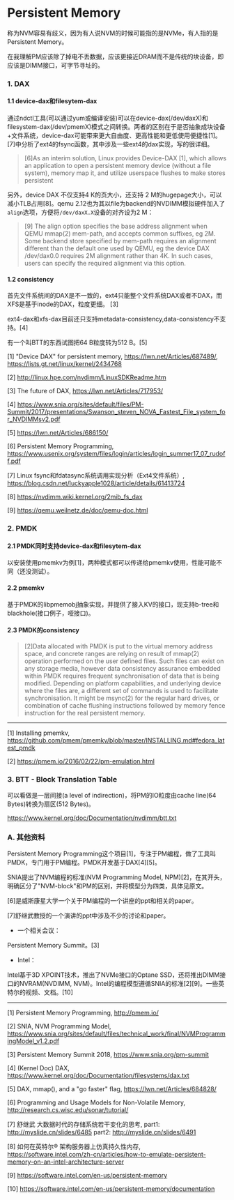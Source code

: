 # Persistent Memory

称为NVM容易有歧义，因为有人说NVM的时候可能指的是NVMe，有人指的是Persistent Memory。

在我理解PM应该除了掉电不丢数据，应该更接近DRAM而不是传统的块设备，即应该是DIMM接口，可字节寻址的。


### 1. DAX


#### 1.1 device-dax和filesytem-dax

通过ndctl工具(可以通过yum或编译安装)可以在device-dax(/dev/daxX)和filesystem-dax(/dev/pmemX)模式之间转换。两者的区别在于是否抽象成块设备+文件系统，device-dax可能带来更大自由度、更高性能和更低使用便捷性[1]。[7]中分析了ext4的fsync函数，其中涉及一些ext4的dax实现，写的很详细。

> [6]As an interim solution, Linux
provides Device-DAX [1], which allows an application to open a
persistent memory device (without a file system), memory map
it, and utilize userspace flushes to make stores persistent

另外，device DAX 不仅支持4 K的页大小，还支持 2 M的hugepage大小，可以减小TLB占用[8]。qemu 2.12也为其以file为backend的NVDIMM模拟硬件加入了`align`选项，方便将`/dev/daxX.X`设备的对齐设为2 M：

> [9] The align option specifies the base address alignment when QEMU mmap(2) mem-path, and accepts common suffixes, eg 2M. Some backend store specified by mem-path requires an alignment different than the default one used by QEMU, eg the device DAX /dev/dax0.0 requires 2M alignment rather than 4K. In such cases, users can specify the required alignment via this option.




#### 1.2 consistency

首先文件系统间的DAX是不一致的，ext4只能整个文件系统DAX或者不DAX，而XFS是基于inode的DAX，粒度更细。 [3]

ext4-dax和xfs-dax目前还只支持metadata-consistency,data-consistency不支持。[4]

有一个叫BTT的东西试图把64 B粒度转为512 B。[5]

[1] "Device DAX" for persistent memory, https://lwn.net/Articles/687489/, https://lists.gt.net/linux/kernel/2434768

[2] http://linux.hpe.com/nvdimm/LinuxSDKReadme.htm

[3] The future of DAX, https://lwn.net/Articles/717953/

[4] https://www.snia.org/sites/default/files/PM-Summit/2017/presentations/Swanson_steven_NOVA_Fastest_File_system_for_NVDIMMsv2.pdf

[5] https://lwn.net/Articles/686150/

[6] Persistent Memory Programming, https://www.usenix.org/system/files/login/articles/login_summer17_07_rudoff.pdf

[7] Linux fsync和fdatasync系统调用实现分析（Ext4文件系统）, https://blog.csdn.net/luckyapple1028/article/details/61413724

[8] https://nvdimm.wiki.kernel.org/2mib_fs_dax

[9] https://qemu.weilnetz.de/doc/qemu-doc.html

### 2. PMDK

#### 2.1 PMDK同时支持device-dax和filesytem-dax

以安装使用pmemkv为例[1]，两种模式都可以传递给pmemkv使用，性能可能不同（还没测试）。

#### 2.2 pmemkv 

基于PMDK的libpmemobj抽象实现，并提供了接入KV的接口，现支持b-tree和blackhole(接口例子，哑接口)。


#### 2.3 PMDK的consistency

> [2]Data allocated with PMDK is put to the virtual memory address space, and concrete ranges are relying on result of mmap(2) operation performed on the user defined files. Such files can exist on any storage media, however data consistency assurance embedded within PMDK requires frequent synchronisation of data that is being modified. Depending on platform capabilities, and underlying device where the files are, a different set of commands is used to facilitate synchronisation. It might be msync(2) for the regular hard drives, or combination of cache flushing instructions followed by memory fence instruction for the real persistent memory.

----

[1] Installing pmemkv, https://github.com/pmem/pmemkv/blob/master/INSTALLING.md#fedora_latest_pmdk

[2] https://pmem.io/2016/02/22/pm-emulation.html

### 3. BTT - Block Translation Table

可以看做是一层间接(a level of indirection)，将PM的IO粒度由cache line(64 Bytes)转换为扇区(512 Bytes)。

https://www.kernel.org/doc/Documentation/nvdimm/btt.txt

### A. 其他资料

Persistent Memory Programming这个项目[1]，专注于PM编程，做了工具叫PMDK，专门用于PM编程。PMDK开发基于DAX[4][5]。


SNIA提出了NVM编程的标准(NVM Programming Model, NPM)[2]，在其开头，明确区分了"NVM-block"和PM的区别，并将模型分为四类，具体见原文。

[6]是威斯康星大学一个关于PM编程的一个讲座的ppt和相关的paper。

[7]舒继武教授的一个演讲的ppt中涉及不少的讨论和paper。

* 一个相关会议： 

Persistent Memory Summit。[3]

* Intel：

Intel基于3D XPOINT技术，推出了NVMe接口的Optane SSD，还将推出DIMM接口的NVRAM(NVDIMM, NVM)。Intel的编程模型遵循SNIA的标准[2][9]。一些英特尔的视频、文档。[10]

---

[1] Persistent Memory Programming, http://pmem.io/

[2] SNIA, NVM Programming Model, https://www.snia.org/sites/default/files/technical_work/final/NVMProgrammingModel_v1.2.pdf

[3] Persistent Memory Summit 2018, https://www.snia.org/pm-summit

[4] (Kernel Doc) DAX, https://www.kernel.org/doc/Documentation/filesystems/dax.txt

[5] DAX, mmap(), and a "go faster" flag, https://lwn.net/Articles/684828/

[6] Programming and Usage Models for Non-Volatile Memory, http://research.cs.wisc.edu/sonar/tutorial/

[7] 舒继武 大数据时代的存储系统若干变化的思考, part1: http://myslide.cn/slides/6485   part2: http://myslide.cn/slides/6491

[8] 如何在英特尔® 架构服务器上仿真持久性内存, https://software.intel.com/zh-cn/articles/how-to-emulate-persistent-memory-on-an-intel-architecture-server

[9] https://software.intel.com/en-us/persistent-memory

[10] https://software.intel.com/en-us/persistent-memory/documentation